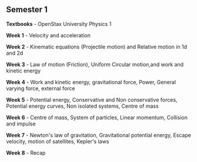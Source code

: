 ## Semester 1

**Textbooks** - OpenStax University Physics 1

**Week 1** - Velocity and acceleration

**Week 2** - Kinematic equations (Projectile motion) and Relative motion in 1d and 2d

**Week 3** - Law of motion (Friction), Uniform Circular motion,and work and kinetic energy

**Week 4** - Work and kinetic energy, gravitational force, Power, General varying force, external force

**Week 5** - Potential energy, Conservative and Non conservative forces, Potential energy curves, Non isolated systems, Centre of mass

**Week 6** - Centre of mass, System of particles, Linear momentum, Collision and impulse

**Week 7** - Newton's law of gravitation, Gravitational potential energy, Escape velocity, motion of satellites, Kepler's laws

**Week 8** - Recap

